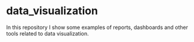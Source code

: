 # data_visualization
In this repository I show some examples of reports, dashboards and other tools related to data visualization.
